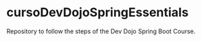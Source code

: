 # cursoDevDojoSpringEssentials
 Repository to follow the steps of the Dev Dojo Spring Boot Course. 
